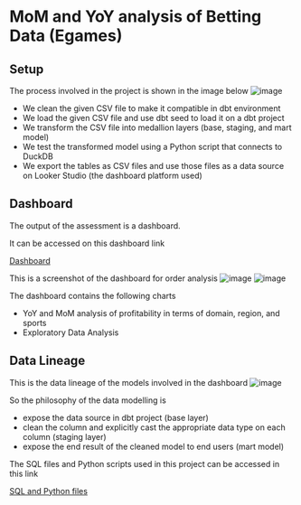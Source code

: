 # MoM and YoY analysis of Betting Data (Egames)


## Setup
The process involved in the project is shown in the image below
![image](https://github.com/user-attachments/assets/6111c7ab-67f7-4ae0-bc54-beda27f34e16)
- We clean the given CSV file to make it compatible in dbt environment
- We load the given CSV file and use dbt seed to load it on a dbt project
- We transform the CSV file into medallion layers (base, staging, and mart model)
- We test the transformed model using a Python script that connects to DuckDB
- We export the tables as CSV files and use those files as a data source on Looker Studio (the dashboard platform used)

## Dashboard
The output of the assessment is a dashboard. 

It can be accessed on this dashboard link

[Dashboard](https://lookerstudio.google.com/reporting/87cc1617-b2be-4219-8094-064c82b2439c)

This is a screenshot of the dashboard for order analysis
![image](https://github.com/user-attachments/assets/0c4692dd-e841-4683-9320-e252b46eb3dd)
![image](https://github.com/user-attachments/assets/c001cb3b-e6bc-4e00-b857-87c2e00ae3c3)

The dashboard contains the following charts
- YoY and MoM analysis of profitability in terms of domain, region, and sports
- Exploratory Data Analysis 

## Data Lineage
This is the data lineage of the models involved in the dashboard
![image](https://github.com/user-attachments/assets/5b7b97fa-bc14-46d3-8b40-4940cde974af)


So the philosophy of the data modelling is
- expose the data source in dbt project (base layer)
- clean the column and explicitly cast the appropriate data type on each column (staging layer)
- expose the end result of the cleaned model to end users (mart model)

The SQL files and Python scripts used in this project can be accessed in this link

[SQL and Python files](https://github.com/jddeguia/gorocky-store-analysis/tree/main/gorocky_data_platform)
